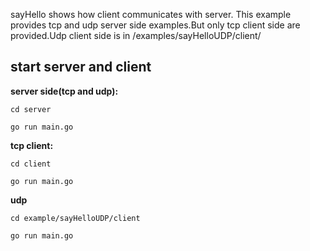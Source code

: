 sayHello shows how client communicates with server.
This example provides tcp and udp server side examples.But only tcp client side are provided.Udp client side is in /examples/sayHelloUDP/client/

## start server and client
**server side(tcp and udp):**

`cd server`

`go run main.go`


**tcp client:**

`cd client`

`go run main.go`

**udp**

`cd example/sayHelloUDP/client`

`go run main.go`

